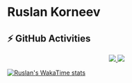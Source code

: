 # Ruslan Korneev

## ⚡ GitHub Activities

<p align="center">
  <a href="https://skillicons.dev">
    <img src="https://github-readme-stats.vercel.app/api?username=ruslan-korneev&layout=compact&hide_border=true&hide_title=true&count_private=true&include_all_commits=true&show_icons=true&bg_color=00000000&text_color=c3c6ce&icon_color=4e64f7" />
  </a>
<a href="https://github.com/ruslan-korneev/?tab=repositories">
  <img src="https://github-readme-stats.vercel.app/api/top-langs/?username=ruslan-korneev&layout=compact&hide_border=true&hide_title=true&count_private=true&include_all_commits=true&show_icons=true&bg_color=00000000&text_color=c3c6ce&icon_color=4e64f7&hide=html,css" />
</a>
<!--   <a>
    <img src="https://github-readme-streak-stats.herokuapp.com?user=ruslan-korneev&theme=tokyonight-duo&hide_border=true&date_format=M%20j%5B%2C%20Y%5D" alt="mystreak"/>
  </a> -->
</p>


[![Ruslan's WakaTime stats](https://github-readme-stats.vercel.app/api/wakatime?username=ruslankorneev)](https://github.com/anuraghazra/github-readme-stats)
